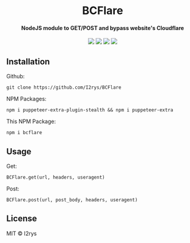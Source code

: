 
<h1 align="center">BCFlare</h1>
<h4 align="center">NodeJS module to GET/POST and bypass website's Cloudflare</h4>
<p align="center">
	<a href="https://github.com/I2rys/BCFlare/blob/main/LICENSE"><img src="https://img.shields.io/github/license/I2rys/BCFlare?style=flat-square"></img></a>
	<a href="https://github.com/I2rys/BCFlare"><img src="https://bettercodehub.com/edge/badge/I2rys/BCFlare?branch=main"></a>
	<a href="https://github.com/I2rys/BCFlare/issues"><img src="https://img.shields.io/github/issues/I2rys/BCFlare.svg"></img></a>
	<a href="https://nodejs.org/"><img src="https://img.shields.io/badge/-Nodejs-green?style=flat-square&logo=Node.js"></img></a>
</p>


## Installation
Github:

    git clone https://github.com/I2rys/BCFlare

NPM Packages:

    npm i puppeteer-extra-plugin-stealth && npm i puppeteer-extra
    
This NPM Package:

    npm i bcflare
    

## Usage
Get:

    BCFlare.get(url, headers, useragent)
    
Post:

    BCFlare.post(url, post_body, headers, useragent)
    
## License
MIT © I2rys
